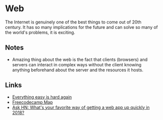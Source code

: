 # Web
The Internet is genuinely one of the best things to come out of 20th century. It has so many implications for the future and can solve so many of the world's problems, it is exciting.

## Notes
- Amazing thing about the web is the fact that clients (browsers) and servers can interact in complex ways without the client knowing anything beforehand about the server and the resources it hosts.

## Links
- [Everything easy is hard again](https://frankchimero.com/writing/everything-easy-is-hard-again/)
- [Freecodecamp Map](https://www.freecodecamp.org/map)
- [Ask HN: What's your favorite way of getting a web app up quickly in 2018?](https://news.ycombinator.com/item?id=17217210)